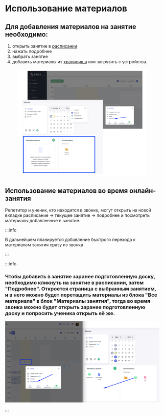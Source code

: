 # Использование материалов

## Для добавления материалов на занятие необходимо:

1. открыть занятие в [расписании](../raspisanie.md)
2. нажать подробнее
3. выбрать занятие
4. добавить материалы из [хранилища](../../materialy/khranilishe-materialov.md) или загрузить с устройства.

<figure><img src="../../.gitbook/assets/image (33).png" alt=""><figcaption></figcaption></figure>

## Использование материалов во время онлайн-занятия

Репетитор и ученик, кто находится в звонке, могут открыть на новой вкладке расписание -> текущее занятие  -> подробнее и посмотреть материалы добавленные в занятие.

:::info

В дальнейшем планируется добавление быстрого перехода к материалам занятия сразу из звонка&#x20;

:::

:::info

### Чтобы добавить в занятие заранее подготовленную доску, необходимо кликнуть на занятие в расписании, затем "Подробнее". Откроется страница с выбранным занятием, и в него можно будет перетащить материалы из блока "Все материала" в блок "Материалы занятия", тогда во время звонка можно будет открыть заранее подготовленную доску и попросить ученика открыть её же. <a href="#dobryj-den-elena-hotim-eshyo-dopolnit-otvet-chtoby-dobavit-v-zanyatie-zaranee-podgotovlennuyu-dosku" id="dobryj-den-elena-hotim-eshyo-dopolnit-otvet-chtoby-dobavit-v-zanyatie-zaranee-podgotovlennuyu-dosku"></a>

![](<../../.gitbook/assets/image (143).png>)

:::
